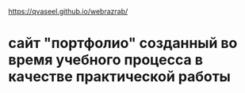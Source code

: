 https://qvaseel.github.io/webrazrab/

# сайт "портфолио" созданный во время учебного процесса в качестве практической работы

